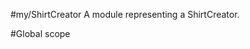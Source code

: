 <a name="module_my/ShirtCreator"></a>
#my/ShirtCreator
A module representing a ShirtCreator.

  
#Global scope
